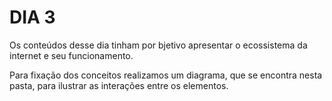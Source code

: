 # DIA 3

Os conteúdos desse dia tinham por bjetivo apresentar o ecossistema da internet e seu funcionamento. 

Para fixação dos conceitos realizamos um diagrama, que se encontra nesta pasta, para ilustrar as interações entre os elementos.
